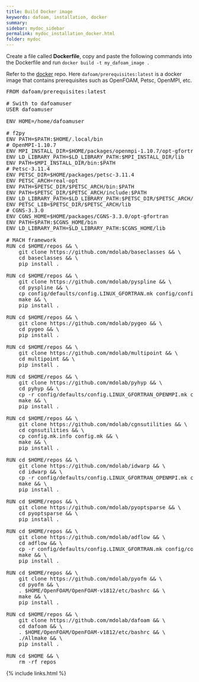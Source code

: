 ```yaml
---
title: Build Docker image
keywords: dafoam, installation, docker
summary: 
sidebar: mydoc_sidebar
permalink: mydoc_installation_docker.html
folder: mydoc
---
```


Create a file called **Dockerfile**, copy and paste the following commands into the Dockerfile and run `docker build -t my_dafoam_image .`

Refer to the [docker](https://github.com/dafoam/docker) repo. Here `dafoam/prerequisites:latest` is a docker image that contains prerequisites such as OpenFOAM, Petsc, OpenMPI, etc.

<pre>
FROM dafoam/prerequisites:latest

# Swith to dafoamuser
USER dafoamuser

ENV HOME=/home/dafoamuser

# f2py
ENV PATH=$PATH:$HOME/.local/bin
# OpenMPI-1.10.7
ENV MPI_INSTALL_DIR=$HOME/packages/openmpi-1.10.7/opt-gfortran
ENV LD_LIBRARY_PATH=$LD_LIBRARY_PATH:$MPI_INSTALL_DIR/lib
ENV PATH=$MPI_INSTALL_DIR/bin:$PATH
# Petsc-3.11.4
ENV PETSC_DIR=$HOME/packages/petsc-3.11.4
ENV PETSC_ARCH=real-opt
ENV PATH=$PETSC_DIR/$PETSC_ARCH/bin:$PATH
ENV PATH=$PETSC_DIR/$PETSC_ARCH/include:$PATH
ENV LD_LIBRARY_PATH=$LD_LIBRARY_PATH:$PETSC_DIR/$PETSC_ARCH/lib
ENV PETSC_LIB=$PETSC_DIR/$PETSC_ARCH/lib
# CGNS-3.3.0
ENV CGNS_HOME=$HOME/packages/CGNS-3.3.0/opt-gfortran
ENV PATH=$PATH:$CGNS_HOME/bin
ENV LD_LIBRARY_PATH=$LD_LIBRARY_PATH:$CGNS_HOME/lib

# MACH framework
RUN cd $HOME/repos && \
    git clone https://github.com/mdolab/baseclasses && \
    cd baseclasses && \
    pip install .

RUN cd $HOME/repos && \
    git clone https://github.com/mdolab/pyspline && \
    cd pyspline && \
    cp config/defaults/config.LINUX_GFORTRAN.mk config/config.mk && \
    make && \
    pip install .

RUN cd $HOME/repos && \
    git clone https://github.com/mdolab/pygeo && \
    cd pygeo && \
    pip install .

RUN cd $HOME/repos && \
    git clone https://github.com/mdolab/multipoint && \
    cd multipoint && \
    pip install .

RUN cd $HOME/repos && \
    git clone https://github.com/mdolab/pyhyp && \
    cd pyhyp && \
    cp -r config/defaults/config.LINUX_GFORTRAN_OPENMPI.mk config/config.mk && \
    make && \
    pip install .

RUN cd $HOME/repos && \
    git clone https://github.com/mdolab/cgnsutilities && \
    cd cgnsutilities && \
    cp config.mk.info config.mk && \
    make && \
    pip install .

RUN cd $HOME/repos && \
    git clone https://github.com/mdolab/idwarp && \
    cd idwarp && \
    cp -r config/defaults/config.LINUX_GFORTRAN_OPENMPI.mk config/config.mk && \
    make && \
    pip install .

RUN cd $HOME/repos && \
    git clone https://github.com/mdolab/pyoptsparse && \
    cd pyoptsparse && \
    pip install .

RUN cd $HOME/repos && \
    git clone https://github.com/mdolab/adflow && \
    cd adflow && \
    cp -r config/defaults/config.LINUX_GFORTRAN.mk config/config.mk && \
    make && \
    pip install .

RUN cd $HOME/repos && \
    git clone https://github.com/mdolab/pyofm && \
    cd pyofm && \
    . $HOME/OpenFOAM/OpenFOAM-v1812/etc/bashrc && \
    make && \
    pip install .

RUN cd $HOME/repos && \
    git clone https://github.com/mdolab/dafoam && \
    cd dafoam && \
    . $HOME/OpenFOAM/OpenFOAM-v1812/etc/bashrc && \
    ./Allmake && \
    pip install .

RUN cd $HOME && \
    rm -rf repos
</pre>

{% include links.html %}
